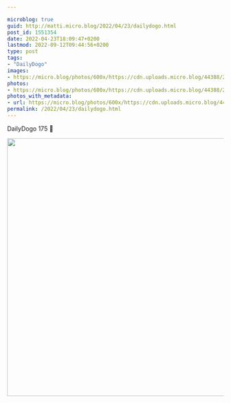 ```yaml
---

microblog: true
guid: http://matti.micro.blog/2022/04/23/dailydogo.html
post_id: 1551354
date: 2022-04-23T18:09:47+0200
lastmod: 2022-09-12T09:44:56+0200
type: post
tags:
- "DailyDogo"
images:
- https://micro.blog/photos/600x/https://cdn.uploads.micro.blog/44388/2022/2edfb5e3cb.jpg
photos:
- https://micro.blog/photos/600x/https://cdn.uploads.micro.blog/44388/2022/2edfb5e3cb.jpg
photos_with_metadata:
- url: https://micro.blog/photos/600x/https://cdn.uploads.micro.blog/44388/2022/2edfb5e3cb.jpg
permalink: /2022/04/23/dailydogo.html
---
```

DailyDogo 175 🐶

<img src="/media/uploads/2022/2edfb5e3cb.jpg" width="600" height="600" alt="" />
